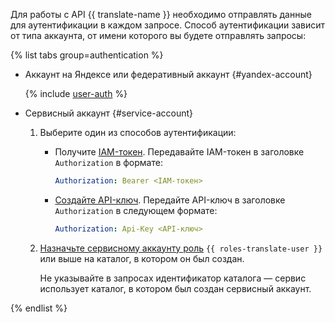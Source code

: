 Для работы с API {{ translate-name }} необходимо отправлять данные для аутентификации в каждом запросе. Способ аутентификации зависит от типа аккаунта, от имени которого вы будете отправлять запросы:

{% list tabs group=authentication %}

- Аккаунт на Яндексе или федеративный аккаунт {#yandex-account}
  
  {% include [user-auth](user-auth.md) %}
  
- Сервисный аккаунт {#service-account}

  1. Выберите один из способов аутентификации:
     * Получите [IAM-токен](../../iam/operations/iam-token/create-for-sa.md). Передавайте IAM-токен в заголовке `Authorization` в формате:
     
        ```yaml
        Authorization: Bearer <IAM-токен>
        ```

     * [Создайте API-ключ](../../iam/operations/api-key/create.md). Передайте API-ключ в заголовке `Authorization` в следующем формате:

        ```yaml
        Authorization: Api-Key <API-ключ>
        ```
  1. [Назначьте сервисному аккаунту роль](../../iam/operations/sa/assign-role-for-sa.md) `{{ roles-translate-user }}` или выше на каталог, в котором он был создан.

      Не указывайте в запросах идентификатор каталога — сервис использует каталог, в котором был создан сервисный аккаунт.
  
{% endlist %}

